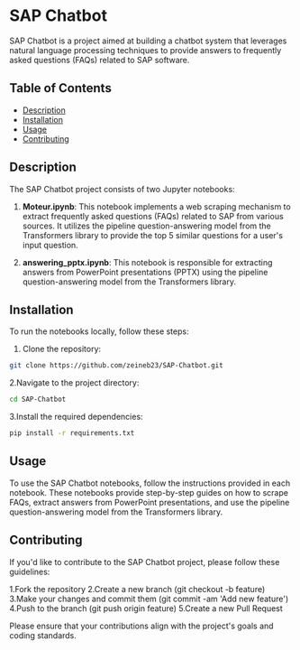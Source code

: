 # SAP Chatbot

SAP Chatbot is a project aimed at building a chatbot system that leverages natural language processing techniques to provide answers to frequently asked questions (FAQs) related to SAP software.

## Table of Contents

- [Description](#description)
- [Installation](#installation)
- [Usage](#usage)
- [Contributing](#contributing)

## Description

The SAP Chatbot project consists of two Jupyter notebooks:

1. **Moteur.ipynb**: This notebook implements a web scraping mechanism to extract frequently asked questions (FAQs) related to SAP from various sources. It utilizes the pipeline question-answering model from the Transformers library to provide the top 5 similar questions for a user's input question.

2. **answering_pptx.ipynb**: This notebook is responsible for extracting answers from PowerPoint presentations (PPTX) using the pipeline question-answering model from the Transformers library.

## Installation

To run the notebooks locally, follow these steps:

1. Clone the repository:

```bash
git clone https://github.com/zeineb23/SAP-Chatbot.git
```
2.Navigate to the project directory:
```bash
cd SAP-Chatbot
```
3.Install the required dependencies:
```bash
pip install -r requirements.txt
```
## **Usage** 

To use the SAP Chatbot notebooks, follow the instructions provided in each notebook. These notebooks provide step-by-step guides on how to scrape FAQs, extract answers from PowerPoint presentations, and use the pipeline question-answering model from the Transformers library.

## **Contributing**
If you'd like to contribute to the SAP Chatbot project, please follow these guidelines:

1.Fork the repository
2.Create a new branch (git checkout -b feature)
3.Make your changes and commit them (git commit -am 'Add new feature')
4.Push to the branch (git push origin feature)
5.Create a new Pull Request

Please ensure that your contributions align with the project's goals and coding standards.
